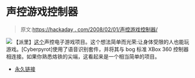 # 声控游戏控制器

> 原文:[https://hackaday . com/2008/02/01/声控游戏控制器/](https://hackaday.com/2008/02/01/voice-controlled-game-controller/)

![](../Images/94e9f2f6e154fed79040f1a7ba353650.png)
【派里】[这个](http://www.acidmods.com/forum/index.php?topic=14765.0)声控电子游戏项目。这个想法简单而光荣:让身体受限的人也能玩游戏。[Cyberpyrot]使用了语音识别套件，并将其与 bog 标准 XBox 360 控制器相连接。如果你熟悉烙铁的尖端，这看起来是一个相当简单的项目。

*   [永久链接](http://www.acidmods.com/forum/index.php?topic=14765.0)